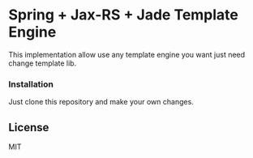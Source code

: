 # Spring + Jax-RS + Jade Template Engine

This implementation allow use any template engine you want just need change template lib.

### Installation

Just clone this repository and make your own changes.

License
----

MIT
